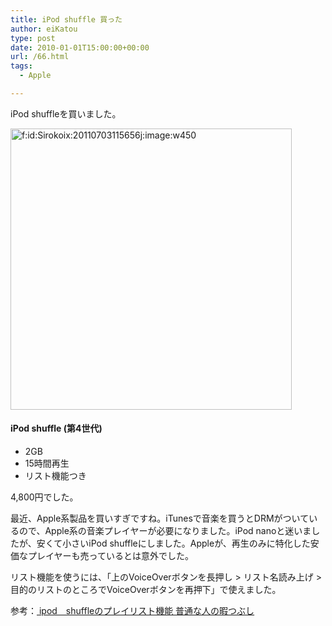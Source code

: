 ```yaml
---
title: iPod shuffle 買った
author: eiKatou
type: post
date: 2010-01-01T15:00:00+00:00
url: /66.html
tags:
  - Apple

---
```

<div class="section">
  <p>
    iPod shuffleを買いました。
  </p>
  
  <p>
    <a href="http://f.hatena.ne.jp/Sirokoix/20110703115656" class="hatena-fotolife" target="_blank"><img src="http://cdn-ak.f.st-hatena.com/images/fotolife/S/Sirokoix/20110703/20110703115656.jpg" alt="f:id:Sirokoix:20110703115656j:image:w450" title="f:id:Sirokoix:20110703115656j:image:w450" class="hatena-fotolife" width="450" /></a>
  </p>
  
  <h4>
    iPod shuffle (第4世代)
  </h4>
  
  <ul>
    <li>
      2GB
    </li>
    <li>
      15時間再生
    </li>
    <li>
      リスト機能つき
    </li>
  </ul>
  
  <p>
    4,800円でした。
  </p>
  
  <p>
    最近、Apple系製品を買いすぎですね。iTunesで音楽を買うとDRMがついているので、Apple系の音楽プレイヤーが必要になりました。iPod nanoと迷いましたが、安くて小さいiPod shuffleにしました。Appleが、再生のみに特化した安価なプレイヤーも売っているとは意外でした。
  </p>
  
  <p>
    リスト機能を使うには、「上のVoiceOverボタンを長押し > リスト名読み上げ > 目的のリストのところでVoiceOverボタンを再押下」で使えました。
  </p>
  
  <p>
    参考：<a href="http://kyobikyobi.blog47.fc2.com/blog-entry-434.html" target="_blank"> ipod　shuffleのプレイリスト機能 普通な人の暇つぶし</a>
  </p>
</div>

